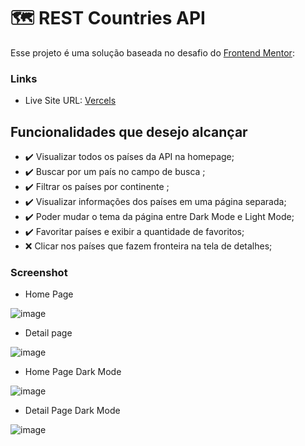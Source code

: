 # 🗺️ REST Countries API 

Esse projeto é uma solução baseada no desafio do [Frontend Mentor](https://www.frontendmentor.io/challenges/rest-countries-api-with-color-theme-switcher-5cacc469fec04111f7b848ca): 

### Links

- Live Site URL: [Vercels](https://rest-api-countries-five.vercel.app/index.html)

## Funcionalidades que desejo alcançar

- :heavy_check_mark: Visualizar todos os países da API na homepage;
- :heavy_check_mark: Buscar por um país no campo de busca ;
- :heavy_check_mark: Filtrar os países por continente ;
- :heavy_check_mark: Visualizar informações dos países em uma página separada;
- :heavy_check_mark: Poder mudar o tema da página entre Dark Mode e Light Mode;
- :heavy_check_mark: Favoritar países e exibir a quantidade de favoritos;
- :x: Clicar nos países que fazem fronteira na tela de detalhes;



### Screenshot

- Home Page

![image](https://user-images.githubusercontent.com/71570108/210555473-44f00f4c-0740-4835-b1c2-f7e219f728b7.png)

- Detail page

![image](https://user-images.githubusercontent.com/71570108/210780702-6390f6c8-2a35-49d2-b613-1d08d24dba18.png)

- Home Page Dark Mode

![image](https://user-images.githubusercontent.com/71570108/210556422-590f9d94-ecf8-4756-889d-c9b984dd1404.png)

- Detail Page Dark Mode

![image](https://user-images.githubusercontent.com/71570108/210780142-124a570f-a96f-468e-aa2b-0dd0042081ae.png)





